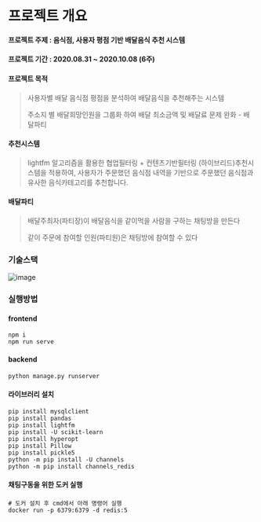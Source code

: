 # 프로젝트 개요

#### 프로젝트 주제 : 음식점, 사용자 평점 기반 배달음식 추천 시스템

#### 프로젝트 기간 : 2020.08.31 ~ 2020.10.08 (6주)

#### 프로젝트 목적

> 사용자별 배달 음식점 평점을 분석하여 배달음식을 추천해주는 시스템
>
> 주소지 별 배달희망인원을 그룹화 하여 배달 최소금액 및 배달료 문제 완화 - 배달파티



#### 추천시스템

> lightfm 알고리즘을 활용한 협업필터링 + 컨텐츠기반필터링 (하이브리드)추천시스템을 적용하여, 사용자가 주문했던 음식점 내역을 기반으로 주문했던 음식점과 유사한 음식카테고리를 추천합니다.



#### 배달파티

> 배달주최자(파티장)이 배달음식을 같이먹을 사람을 구하는 채팅방을 만든다
>
> 같이 주문에 참여할 인원(파티원)은 채팅방에 참여할 수 있다



### 기술스택

![image](https://user-images.githubusercontent.com/44697835/95402712-58168480-094b-11eb-84c9-a26053ea8b36.png)



### 실행방법

#### frontend

```shell
npm i
npm run serve
```

#### backend

```shell
python manage.py runserver
```

#### 라이브러리 설치

```shell
pip install mysqlclient
pip install pandas
pip install lightfm
pip install -U scikit-learn
pip install hyperopt
pip install Pillow
pip install pickle5
python -m pip install -U channels
python -m pip install channels_redis
```

#### 채팅구동을 위한 도커 실행

```shell
# 도커 설치 후 cmd에서 아래 명령어 실행
docker run -p 6379:6379 -d redis:5
```
